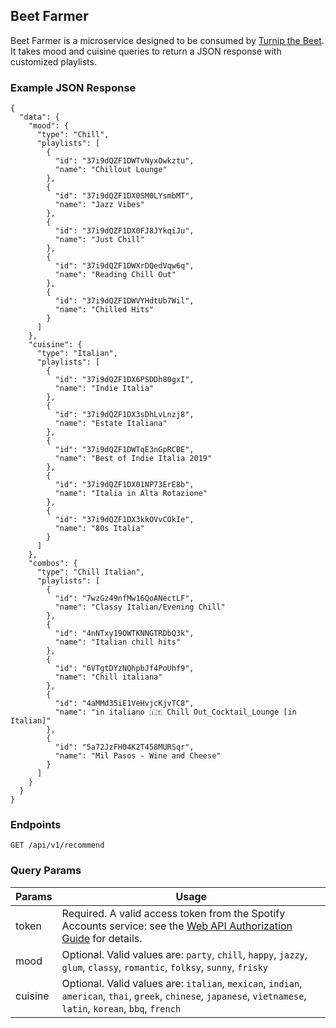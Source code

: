 ## Beet Farmer

Beet Farmer is a microservice designed to be consumed by [Turnip the Beet](https://github.com/linda-le1/turnip-the-beet). It takes mood and cuisine queries to return a JSON response with customized playlists.

### Example JSON Response

```
{
  "data": {
    "mood": {
      "type": "Chill",
      "playlists": [
        {
          "id": "37i9dQZF1DWTvNyxOwkztu",
          "name": "Chillout Lounge"
        },
        {
          "id": "37i9dQZF1DX0SM0LYsmbMT",
          "name": "Jazz Vibes"
        },
        {
          "id": "37i9dQZF1DX0FJ8JYkqiJu",
          "name": "Just Chill"
        },
        {
          "id": "37i9dQZF1DWXrDQedVqw6q",
          "name": "Reading Chill Out"
        },
        {
          "id": "37i9dQZF1DWVYHdtUb7Wil",
          "name": "Chilled Hits"
        }
      ]
    },
    "cuisine": {
      "type": "Italian",
      "playlists": [
        {
          "id": "37i9dQZF1DX6PSDDh80gxI",
          "name": "Indie Italia"
        },
        {
          "id": "37i9dQZF1DX3sDhLvLnzj8",
          "name": "Estate Italiana"
        },
        {
          "id": "37i9dQZF1DWTqE3nGpRCBE",
          "name": "Best of Indie Italia 2019"
        },
        {
          "id": "37i9dQZF1DX01NP73ErE8b",
          "name": "Italia in Alta Rotazione"
        },
        {
          "id": "37i9dQZF1DX3kkOVvCOkIe",
          "name": "80s Italia"
        }
      ]
    },
    "combos": {
      "type": "Chill Italian",
      "playlists": [
        {
          "id": "7wzGz49nfMw16QoANectLF",
          "name": "Classy Italian/Evening Chill"
        },
        {
          "id": "4nNTxy19OWTKNNGTRDbQ3k",
          "name": "Italian chill hits"
        },
        {
          "id": "6VTgtDYzNQhpbJf4PoUhf9",
          "name": "Chill italiana"
        },
        {
          "id": "4aMMd35iE1VeHvjcKjvTC8",
          "name": "in italiano 🇮🇹 Chill Out_Cocktail_Lounge [in Italian]"
        },
        {
          "id": "5a72JzFH04K2T458MURSqr",
          "name": "Mil Pasos - Wine and Cheese"
        }
      ]
    }
  }
}
```

### Endpoints

 `GET /api/v1/recommend`

### Query Params
| Params | Usage |
| --- | --- |
| token | Required. A valid access token from the Spotify Accounts service: see the [Web API Authorization Guide](https://developer.spotify.com/documentation/general/guides/authorization-guide/) for details. |
| mood | Optional. Valid values are: `party`, `chill`, `happy`, `jazzy`, `glum`, `classy`, `romantic`, `folksy`, `sunny`, `frisky`|
| cuisine | Optional. Valid values are: `italian`, `mexican`, `indian`, `american`, `thai`, `greek`, `chinese`, `japanese`, `vietnamese`, `latin`, `korean`, `bbq`, `french` |
